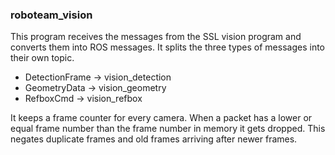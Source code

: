 ### roboteam_vision

This program receives the messages from the SSL vision program and converts them into ROS messages.
It splits the three types of messages into their own topic.

- DetectionFrame -> vision_detection
- GeometryData -> vision_geometry
- RefboxCmd -> vision_refbox


It keeps a frame counter for every camera.
When a packet has a lower or equal frame number than the frame number in memory it gets dropped.
This negates duplicate frames and old frames arriving after newer frames.

